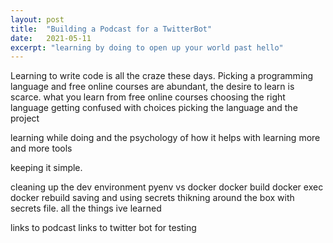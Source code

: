```yaml
---
layout: post
title:  "Building a Podcast for a TwitterBot"
date:   2021-05-11
excerpt: "learning by doing to open up your world past hello"   
---
```


Learning to write code is all the craze these days.
Picking a programming language and free online courses are abundant, the desire to learn is scarce.
what you learn from free online courses
choosing the right language
getting confused with choices
picking the language and the project

learning while doing and the psychology of how it
helps with learning more and more tools

keeping it simple.

cleaning up the dev environment
pyenv vs docker
docker build
docker exec
docker rebuild
saving and using secrets
thikning around the box with secrets file.
all the things ive learned

links to podcast
links to twitter bot for testing
